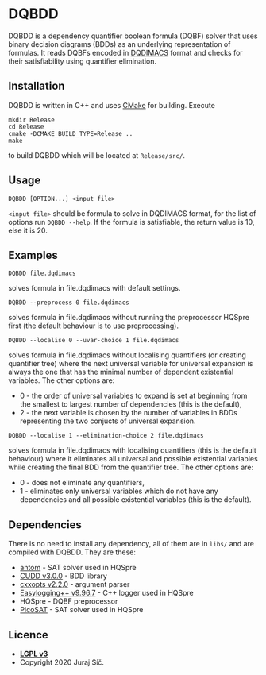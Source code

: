# DQBDD

DQBDD is a dependency quantifier boolean formula (DQBF) solver that uses binary decision diagrams (BDDs) as an underlying representation of formulas. It reads DQBFs encoded in [DQDIMACS](https://doi.org/10.29007/1s5k) format and checks for their satisfiability using quantifier elimination.

## Installation

DQBDD is written in C++ and uses [CMake](https://cmake.org/) for building. Execute 
```
mkdir Release
cd Release
cmake -DCMAKE_BUILD_TYPE=Release ..
make
```
to build DQBDD which will be located at `Release/src/`.

## Usage

    DQBDD [OPTION...] <input file>

`<input file>` should be formula to solve in DQDIMACS format, for the list of options run `DQBDD --help`. If the formula is satisfiable, the return value is 10, else it is 20.

## Examples

```
DQBDD file.dqdimacs
```
solves formula in file.dqdimacs with default settings.

```
DQBDD --preprocess 0 file.dqdimacs
```
solves formula in file.dqdimacs without running the preprocessor HQSpre first (the default behaviour is to use preprocessing).

```
DQBDD --localise 0 --uvar-choice 1 file.dqdimacs
```
solves formula in file.dqdimacs without localising quantifiers (or creating quantifier tree) where the next universal variable for universal expansion is always the one that has the minimal number of dependent existential variables. The other options are:
- 0 - the order of universal variables to expand is set at beginning from the smallest to largest number of dependencies (this is the default),
- 2 - the next variable is chosen by the number of variables in BDDs representing the two conjucts of universal expansion.

```
DQBDD --localise 1 --elimination-choice 2 file.dqdimacs
```
solves formula in file.dqdimacs with localising quantifiers (this is the default behaviour) where it eliminates all universal and possible existential variables while creating the final BDD from the quantifier tree. The other options are:
- 0 - does not eliminate any quantifiers,
- 1 - eliminates only universal variables which do not have any dependencies and all possible existential variables (this is the default).

## Dependencies
There is no need to install any dependency, all of them are in `libs/` and are compiled with DQBDD. They are these:
- [antom](https://projects.informatik.uni-freiburg.de/projects/antom) - SAT solver used in HQSpre
- [CUDD v3.0.0](https://github.com/ivmai/cudd) - BDD library
- [cxxopts v2.2.0](https://github.com/jarro2783/cxxopts) - argument parser
- [Easylogging++ v9.96.7](https://github.com/zuhd-org/easyloggingpp) - C++ logger used in HQSpre
- HQSpre - DQBF preprocessor
- [PicoSAT](http://fmv.jku.at/picosat/) - SAT solver used in HQSpre

## Licence

- **[LGPL v3](https://www.gnu.org/licenses/lgpl-3.0.en.html)**
- Copyright 2020 Juraj Síč.